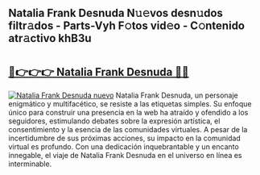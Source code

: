 ## Natalia Frank Desnuda N𝚞𝚎vos desn𝚞dos filtr𝚊dos - Parts-Vyh F𝚘tos vid𝚎o - C𝚘ntenido atr𝚊ctivo khB3u

# <h2><a href="http://mb5zdw.tromn.icu/?c=Natalia+Frank+Desnuda">🔗👉👉👉 Natalia Frank Desnuda 🔗🔗</a></h2>

[![Natalia Frank Desnuda nuevo](https://i.imgur.com/pEAQMta.gif)](http://mb5zdw.tromn.icu/?c=Natalia+Frank+Desnuda)
Natalia Frank Desnuda, un personaje enigmático y multifacético, se resiste a las etiquetas simples. Su enfoque único para construir una presencia en la web ha atraído y ofendido a los seguidores, estimulando debates sobre la expresión artística, el consentimiento y la esencia de las comunidades virtuales. A pesar de la incertidumbre de sus próximas acciones, su impacto en la comunidad virtual es profundo. Con una dedicación inquebrantable y un encanto innegable, el viaje de Natalia Frank Desnuda en el universo en línea es interminable.
